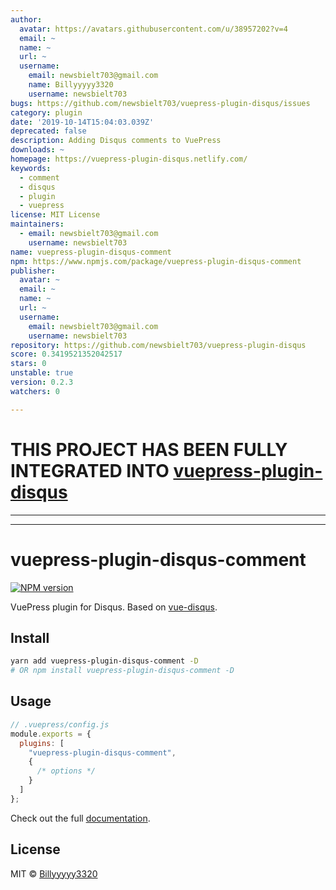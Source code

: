 ```yaml
---
author:
  avatar: https://avatars.githubusercontent.com/u/38957202?v=4
  email: ~
  name: ~
  url: ~
  username:
    email: newsbielt703@gmail.com
    name: Billyyyyy3320
    username: newsbielt703
bugs: https://github.com/newsbielt703/vuepress-plugin-disqus/issues
category: plugin
date: '2019-10-14T15:04:03.039Z'
deprecated: false
description: Adding Disqus comments to VuePress
downloads: ~
homepage: https://vuepress-plugin-disqus.netlify.com/
keywords:
  - comment
  - disqus
  - plugin
  - vuepress
license: MIT License
maintainers:
  - email: newsbielt703@gmail.com
    username: newsbielt703
name: vuepress-plugin-disqus-comment
npm: https://www.npmjs.com/package/vuepress-plugin-disqus-comment
publisher:
  avatar: ~
  email: ~
  name: ~
  url: ~
  username:
    email: newsbielt703@gmail.com
    username: newsbielt703
repository: https://github.com/newsbielt703/vuepress-plugin-disqus
score: 0.3419521352042517
stars: 0
unstable: true
version: 0.2.3
watchers: 0

---
```


# THIS PROJECT HAS BEEN FULLY INTEGRATED INTO [vuepress-plugin-disqus](https://github.com/lorisleiva/vuepress-plugin-disqus)

---
---
# vuepress-plugin-disqus-comment

[![NPM version](https://img.shields.io/npm/v/vuepress-plugin-disqus-comment)](https://www.npmjs.com/package/vuepress-plugin-disqus-comment)

VuePress plugin for Disqus. Based on [vue-disqus](https://github.com/ktquez/vue-disqus).

## Install

```bash
yarn add vuepress-plugin-disqus-comment -D
# OR npm install vuepress-plugin-disqus-comment -D
```

## Usage

```javascript
// .vuepress/config.js
module.exports = {
  plugins: [
    "vuepress-plugin-disqus-comment",
    {
      /* options */
    }
  ]
};
```

Check out the full [documentation](https://vuepress-plugin-disqus.netlify.com/).

## License

MIT © [Billyyyyy3320](https://github.com/newsbielt703)
